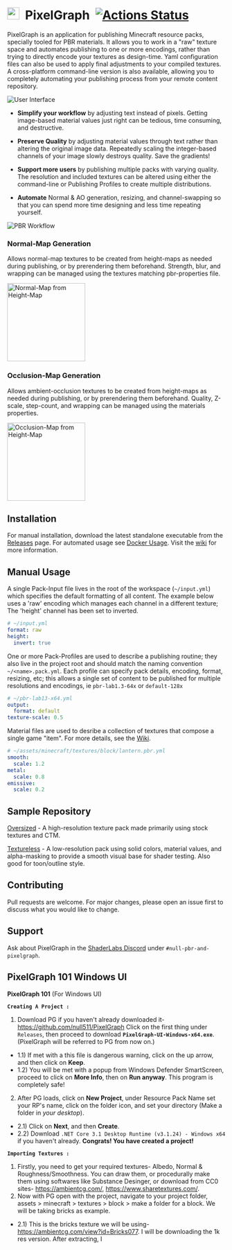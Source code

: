 # <img src="https://raw.githubusercontent.com/null511/PixelGraph/master/media/icon.png" height="28"/>&nbsp; PixelGraph&nbsp; [![Actions Status](https://github.com/null511/PixelGraph/workflows/Release/badge.svg)](https://github.com/null511/PixelGraph/actions)

PixelGraph is an application for publishing Minecraft resource packs, specially tooled for PBR materials. It allows you to work in a "raw" texture space and automates publishing to one or more encodings, rather than trying to directly encode your textures as design-time. Yaml configuration files can also be used to apply final adjustments to your compiled textures. A cross-platform command-line version is also available, allowing you to completely automating your publishing process from your remote content repository.

<img src="https://github.com/null511/PixelGraph/raw/master/media/UI.png" alt="User Interface" />

 - **Simplify your workflow** by adjusting text instead of pixels. Getting image-based material values just right can be tedious, time consuming, and destructive.

 - **Preserve Quality** by adjusting material values through text rather than altering the original image data. Repeatedly scaling the integer-based channels of your image slowly destroys quality. Save the gradients!

 - **Support more users** by publishing multiple packs with varying quality. The resolution and included textures can be altered using either the command-line or Publishing Profiles to create multiple distributions.

 - **Automate** Normal & AO generation, resizing, and channel-swapping so that you can spend more time designing and less time repeating yourself.

<img src="https://github.com/null511/PixelGraph/raw/master/media/LAB11.png" alt="PBR Workflow" />

### Normal-Map Generation

Allows normal-map textures to be created from height-maps as needed during publishing, or by prerendering them beforehand. Strength, blur, and wrapping can be managed using the textures matching pbr-properties file.

<img src="https://github.com/null511/PixelGraph/raw/master/media/NormalGeneration.png" alt="Normal-Map from Height-Map" height="180px"/>
 
### Occlusion-Map Generation

Allows ambient-occlusion textures to be created from height-maps as needed during publishing, or by prerendering them beforehand. Quality, Z-scale, step-count, and wrapping can be managed using the materials properties.

<img src="https://github.com/null511/PixelGraph/raw/master/media/OcclusionGeneration.png" alt="Occlusion-Map from Height-Map" height="180px"/>

## Installation

For manual installation, download the latest standalone executable from the [Releases](https://github.com/null511/PixelGraph/releases) page. For automated usage see [Docker Usage](https://github.com/null511/PixelGraph/wiki/Installation#docker). Visit the [wiki](https://github.com/null511/PixelGraph/wiki/Installation) for more information.

## Manual Usage

A single Pack-Input file lives in the root of the workspace (`~/input.yml`) which specifies the default formatting of all content. The example below uses a 'raw' encoding which manages each channel in a different texture; The 'height' channel has been set to inverted.

```yml
# ~/input.yml
format: raw
height:
  invert: true
```

One or more Pack-Profiles are used to describe a publishing routine; they also live in the project root and should match the naming convention `~/<name>.pack.yml`. Each profile can specify pack details, encoding, format, resizing, etc; this allows a single set of content to be published for multiple resolutions and encodings, ie `pbr-lab1.3-64x` or `default-128x`

```yml
# ~/pbr-lab13-x64.yml
output:
  format: default
texture-scale: 0.5
```

Material files are used to desribe a collection of textures that compose a single game "item". For more details, see the [Wiki](https://github.com/null511/PixelGraph/wiki/File-Loading).
```yml
# ~/assets/minecraft/textures/block/lantern.pbr.yml
smooth:
  scale: 1.2
metal:
  scale: 0.8
emissive:
  scale: 0.2
```

## Sample Repository

[Oversized](https://github.com/null511/MCRP-Oversized) - A high-resolution texture pack made primarily using stock textures and CTM.

[Textureless](https://github.com/null511/MCRP-Textureless) - A low-resolution pack using solid colors, material values, and alpha-masking to provide a smooth visual base for shader testing. Also good for toon/outline style.

## Contributing
Pull requests are welcome. For major changes, please open an issue first to discuss what you would like to change.

## Support
Ask about PixelGraph in the [ShaderLabs Discord](https://discord.gg/PG9RmWTBU9) under `#null-pbr-and-pixelgraph`.

## PixelGraph 101 Windows UI

**__PixelGraph 101__** (For Windows UI)

**`Creating A Project :`**
1) Download PG if you haven't already downloaded it- <https://github.com/null511/PixelGraph> Click on the first thing under `Releases`, then proceed to download **__`PixelGraph-UI-Windows-x64.exe`__**. (PixelGraph will be referred to PG from now on.)
- 1.1) If met with a this file is dangerous warning, click on the up arrow, and then click on **Keep**.
- 1.2) You will be met with a popup from Windows Defender SmartScreen, proceed to click on **More Info**, then on **Run anyway**. This program is completely safe!
2) After PG loads, click on **New Project**,  under Resource Pack Name set your RP's name, click on the folder icon, and set your directory (Make a folder in *your desktop*).
- 2.1) Click on **Next**, and then **Create**.
- 2.2) Download `.NET Core 3.1 Desktop Runtime (v3.1.24) - Windows x64` if you haven't already.
**Congrats! You have created a project!**

**`Importing Textures :`**
1) Firstly, you need to get your required textures- Albedo, Normal & Roughness/Smoothness. You can draw them, or procedurally make them using softwares like Substance Desinger, or download from CC0 sites- <https://ambientcg.com/>, <https://www.sharetextures.com/>.
2) Now with PG open with the project, navigate to your project folder, assets > minecraft > textures > block > make a folder for a block. We will be taking bricks as example.
- 2.1) This is the bricks texture we will be using- https://ambientcg.com/view?id=Bricks077. I will be downloading the 1k res version. After extracting, I 
